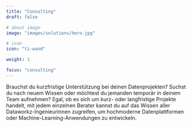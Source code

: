 ```yaml
---
title: "Consulting"
draft: false

# about image
image: "images/solutions/hero.jpg"

# icon
icon: "ti-wand"

weight: 1

focus: "consulting"
---
```


Brauchst du kurzfristige Unterstützung bei deinen Datenprojekten? Suchst du nach neuem Wissen oder möchtest du jemanden temporär in deinem Team aufnehmen? Egal, ob es sich um kurz- oder langfristige Projekte handelt, mit jedem einzelnen Berater kannst du auf das Wissen aller Dataworkz-Ingenieurinnen zugreifen, um hochmoderne Datenplattformen oder Machine-Learning-Anwendungen zu entwickeln.
